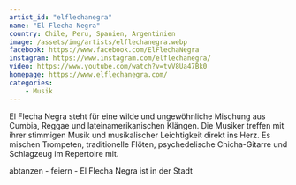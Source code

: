 ```yaml
---
artist_id: "elflechanegra"
name: "El Flecha Negra"
country: Chile, Peru, Spanien, Argentinien
image: /assets/img/artists/elflechanegra.webp
facebook: https://www.facebook.com/ElFlechaNegra
instagram: https://www.instagram.com/elflechanegra/
video: https://www.youtube.com/watch?v=tvV8Ua47Bk0
homepage: https://www.elflechanegra.com/
categories:
    - Musik
---
```

El Flecha Negra steht für eine wilde und ungewöhnliche Mischung aus Cumbia, Reggae und lateinamerikanischen Klängen. Die Musiker treffen mit ihrer stimmigen Musik und musikalischer Leichtigkeit direkt ins Herz. Es mischen Trompeten, traditionelle Flöten, psychedelische Chicha-Gitarre und Schlagzeug im Repertoire mit.

abtanzen - feiern - El Flecha Negra ist in der Stadt
